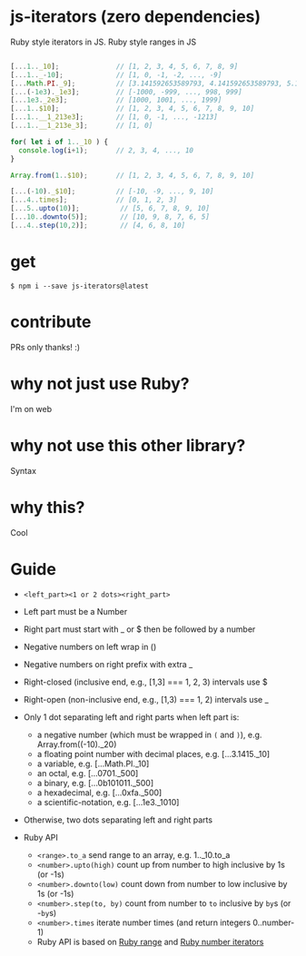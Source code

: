 # js-iterators (zero dependencies)

Ruby style iterators in JS. Ruby style ranges in JS

```js

[...1.._10];              // [1, 2, 3, 4, 5, 6, 7, 8, 9]
[...1.._-10];             // [1, 0, -1, -2, ..., -9]
[...Math.PI._9];          // [3.141592653589793, 4.141592653589793, 5.141592653589793, 6.141592653589793, 7.141592653589793, 8.141592653589793]
[...(-1e3)._1e3];         // [-1000, -999, ..., 998, 999]
[...1e3._2e3];            // [1000, 1001, ..., 1999]
[...1..$10];              // [1, 2, 3, 4, 5, 6, 7, 8, 9, 10]
[...1..__1_213e3];        // [1, 0, -1, ..., -1213]
[...1..__1_213e_3];       // [1, 0]

for( let i of 1.._10 ) {
  console.log(i+1);       // 2, 3, 4, ..., 10
}

Array.from(1..$10);       // [1, 2, 3, 4, 5, 6, 7, 8, 9, 10]

[...(-10)._$10];          // [-10, -9, ..., 9, 10]
[...4..times];            // [0, 1, 2, 3]
[...5..upto(10)];          // [5, 6, 7, 8, 9, 10]
[...10..downto(5)];        // [10, 9, 8, 7, 6, 5]
[...4..step(10,2)];        // [4, 6, 8, 10]

```

# get

```console
$ npm i --save js-iterators@latest
```

# contribute

PRs only thanks! :)

# why not just use Ruby?

I'm on web

# why not use this other library?

Syntax

# why this?

Cool

# Guide

- `<left_part><1 or 2 dots><right_part>`
- Left part must be a Number
- Right part must start with _ or $ then be followed by a number
- Negative numbers on left wrap in ()
- Negative numbers on right prefix with extra _
- Right-closed (inclusive end, e.g., [1,3] === 1, 2, 3) intervals use $
- Right-open (non-inclusive end, e.g., [1,3) === 1, 2) intervals use _
- Only 1 dot separating left and right parts when left part is:
  - a negative number (which must be wrapped in `(` and `)`), e.g. Array.from((-10)._20)
  - a floating point number with decimal places, e.g. [...3.1415._10]
  - a variable, e.g. [...Math.PI._10]
  - an octal, e.g. [...0701._500]
  - a binary, e.g. [...0b101011._500]
  - a hexadecimal, e.g. [...0xfa._500]
  - a scientific-notation, e.g. [...1e3._1010]
- Otherwise, two dots separating left and right parts


- Ruby API
  - `<range>.to_a` send range to an array, e.g. 1.._10.to_a
  - `<number>.upto(high)` count up from number to high inclusive by 1s (or -1s)
  - `<number>.downto(low)` count down from number to low inclusive by 1s (or -1s)
  - `<number>.step(to, by)` count from number to `to` inclusive by `by`s (or -`by`s)
  - `<number>.times` iterate number times (and return integers 0..number-1)
  - Ruby API is based on [Ruby range](https://ruby-doc.org/core-2.5.1/Range.html) and [Ruby number iterators](https://www.dotnetperls.com/iterator-ruby)



